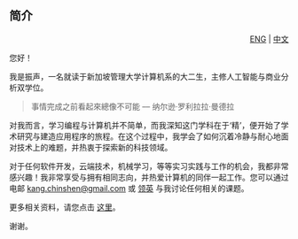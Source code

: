 ## 简介

<div align="right"> <a href="https://github.com/cskang0121/cskang0121/blob/main/README.md">ENG</a> | <a href="https://github.com/cskang0121/cskang0121/blob/main/README_CN.md">中文</a></div>  

<div style="text-align: justify"> 
  
<p>
您好！

我是振声，一名就读于新加坡管理大学计算机系的大二生，主修人工智能与商业分析双学位。</p>

> 事情完成之前看起來總像不可能 –– 纳尔逊·罗利拉拉·曼德拉

<p> 对我而言，学习编程与计算机并不简单，而我深知这门学科在于‘精’，便开始了学术研究与建造应用程序的旅程。在这个过程中，我学会了如何沉着冷静与耐心地面对技术上的难题，并热衷于探索新的科技领域。

对于任何软件开发，云端技术，机械学习，等等实习实践与工作的机会，我都非常感兴趣！我非常享受与拥有相同志向，并热爱计算机的同伴一起工作。您可以通过电邮 kang.chinshen@gmail.com 或 [领英](https://www.linkedin.com/in/chinshenkang/) 与我讨论任何相关的课题。

更多相关资料，请您点击 [这里](https://github.com/cskang0121/cskang0121)。

谢谢。</p> 
  
</div>  
